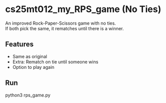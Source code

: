 # cs25mt012_my_RPS_game (No Ties)

An improved Rock-Paper-Scissors game with no ties.  
If both pick the same, it rematches until there is a winner.

## Features
- Same as original
- Extra: Rematch on tie until someone wins
- Option to play again

## Run
python3 rps_game.py

